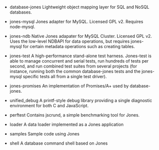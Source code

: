 * database-jones
  Lightweight object mapping layer for SQL and NoSQL databases.  
  
* jones-mysql
  Jones adapter for MySQL.  Licensed GPL v2.  Requires node-mysql.
  
* jones-ndb
  Native Jones adapater for MySQL Cluster.  Licensed GPL v2. 
  Uses the low-level NDBAPI for data operations, but requires jones-mysql
  for certain metadata operations such as creating tables.

* jones-test
  A high-performance stand-alone test harness.  Jones-test is able to manage
  concurrent and serial tests, run hundreds of tests per second, and run 
  combined test suites from several projects (for instance, running both 
  the common database-jones tests and the jones-mysql specific tests all
  from a single test driver).   
  
* jones-promises
  An implementation of Promises/A+ used by database-jones. 
  
* unified\_debug 
  A printf-style debug library providing a single diagnostic 
  environment for both C and JavaScript. 

* perftest
  Contains jscrund, a simple benchmarking tool for Jones.
  
* loader
  A data loader implemented as a Jones application

* samples 
  Sample code using Jones

* shell
  A database command shell based on Jones

  
  
